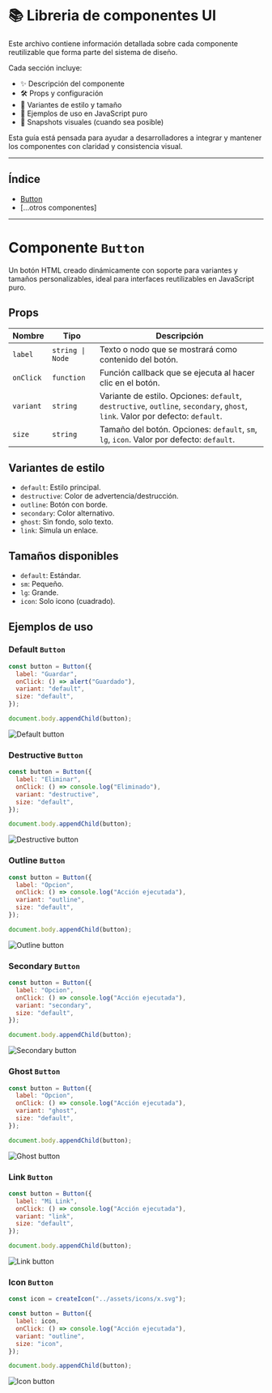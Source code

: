 # 📚 Libreria de componentes UI

Este archivo contiene información detallada sobre cada componente reutilizable que forma parte del sistema de diseño.

Cada sección incluye:

- ✨ Descripción del componente
- 🛠️ Props y configuración
- 🎨 Variantes de estilo y tamaño
- 🧪 Ejemplos de uso en JavaScript puro
- 📸 Snapshots visuales (cuando sea posible)

Esta guía está pensada para ayudar a desarrolladores a integrar y mantener los componentes con claridad y consistencia visual.

---

## Índice

- [Button](#button)
- [...otros componentes]

---

# Componente `Button`

Un botón HTML creado dinámicamente con soporte para variantes y tamaños personalizables, ideal para interfaces reutilizables en JavaScript puro.

## Props

| Nombre    | Tipo             | Descripción                                                                                                                    |
| --------- | ---------------- | ------------------------------------------------------------------------------------------------------------------------------ |
| `label`   | `string \| Node` | Texto o nodo que se mostrará como contenido del botón.                                                                         |
| `onClick` | `function`       | Función callback que se ejecuta al hacer clic en el botón.                                                                     |
| `variant` | `string`         | Variante de estilo. Opciones: `default`, `destructive`, `outline`, `secondary`, `ghost`, `link`. Valor por defecto: `default`. |
| `size`    | `string`         | Tamaño del botón. Opciones: `default`, `sm`, `lg`, `icon`. Valor por defecto: `default`.                                       |

## Variantes de estilo

- `default`: Estilo principal.
- `destructive`: Color de advertencia/destrucción.
- `outline`: Botón con borde.
- `secondary`: Color alternativo.
- `ghost`: Sin fondo, solo texto.
- `link`: Simula un enlace.

## Tamaños disponibles

- `default`: Estándar.
- `sm`: Pequeño.
- `lg`: Grande.
- `icon`: Solo icono (cuadrado).

## Ejemplos de uso

### Default `Button`

```js
const button = Button({
  label: "Guardar",
  onClick: () => alert("Guardado"),
  variant: "default",
  size: "default",
});

document.body.appendChild(button);
```

![Default button](./screenshots/button-default.webp)

### Destructive `Button`

```js
const button = Button({
  label: "Eliminar",
  onClick: () => console.log("Eliminado"),
  variant: "destructive",
  size: "default",
});

document.body.appendChild(button);
```

![Destructive button](./screenshots/button-destructive.webp)

### Outline `Button`

```js
const button = Button({
  label: "Opcion",
  onClick: () => console.log("Acción ejecutada"),
  variant: "outline",
  size: "default",
});

document.body.appendChild(button);
```

![Outline button](./screenshots/button-outline.png)

### Secondary `Button`

```js
const button = Button({
  label: "Opcion",
  onClick: () => console.log("Acción ejecutada"),
  variant: "secondary",
  size: "default",
});

document.body.appendChild(button);
```

![Secondary button](./screenshots/button-secondary.png)

### Ghost `Button`

```js
const button = Button({
  label: "Opcion",
  onClick: () => console.log("Acción ejecutada"),
  variant: "ghost",
  size: "default",
});

document.body.appendChild(button);
```

![Ghost button](./screenshots/button-ghost.png)

### Link `Button`

```js
const button = Button({
  label: "Mi Link",
  onClick: () => console.log("Acción ejecutada"),
  variant: "link",
  size: "default",
});

document.body.appendChild(button);
```

![Link button](./screenshots/button-link.png)

### Icon `Button`

```js
const icon = createIcon("../assets/icons/x.svg");

const button = Button({
  label: icon,
  onClick: () => console.log("Acción ejecutada"),
  variant: "outline",
  size: "icon",
});

document.body.appendChild(button);
```

![Icon button](./screenshots/button-icon.png)
